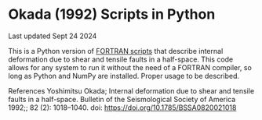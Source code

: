 # Okada (1992) Scripts in Python
Last updated Sept 24 2024

This is a Python version of [FORTRAN scripts](https://www.bosai.go.jp/e/txt/DC3Dfortran.txt) that describe internal deformation due to shear and tensile faults in a half-space. This code allows for any system to run it without the need of a FORTRAN compiler, so long as Python and NumPy are installed. Proper usage to be described. 

References
Yoshimitsu Okada; Internal deformation due to shear and tensile faults in a half-space. Bulletin of the Seismological Society of America 1992;; 82 (2): 1018–1040. doi: https://doi.org/10.1785/BSSA0820021018
